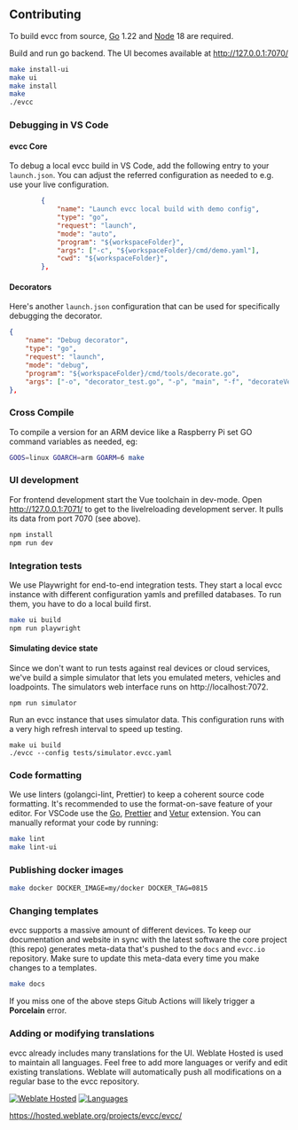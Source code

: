 ## Contributing

To build evcc from source, [Go][1] 1.22 and [Node][2] 18 are required.

Build and run go backend. The UI becomes available at http://127.0.0.1:7070/

```sh
make install-ui
make ui
make install
make
./evcc
```

### Debugging in VS Code

#### evcc Core

To debug a local evcc build in VS Code, add the following entry to your `launch.json`.
You can adjust the referred configuration as needed to e.g. use your live configuration.

```json
        {
            "name": "Launch evcc local build with demo config",
            "type": "go",
            "request": "launch",
            "mode": "auto",
            "program": "${workspaceFolder}",
            "args": ["-c", "${workspaceFolder}/cmd/demo.yaml"],
            "cwd": "${workspaceFolder}",
        },
```

#### Decorators

Here's another `launch.json` configuration that can be used for specifically debugging the decorator.

```json
{
    "name": "Debug decorator",
    "type": "go",
    "request": "launch",
    "mode": "debug",
    "program": "${workspaceFolder}/cmd/tools/decorate.go",
    "args": ["-o", "decorator_test.go", "-p", "main", "-f", "decorateVehicle", "-b", "api.Vehicle", "-t", "api.VehicleChargeController,StartCharge,func() error", "-t", "api.VehicleChargeController,StopCharge,func() error"],
},
```

### Cross Compile

To compile a version for an ARM device like a Raspberry Pi set GO command variables as needed, eg:

```sh
GOOS=linux GOARCH=arm GOARM=6 make
```

### UI development

For frontend development start the Vue toolchain in dev-mode. Open http://127.0.0.1:7071/ to get to the livelreloading development server. It pulls its data from port 7070 (see above).

```sh
npm install
npm run dev
```

### Integration tests

We use Playwright for end-to-end integration tests. They start a local evcc instance with different configuration yamls and prefilled databases. To run them, you have to do a local build first.

```sh
make ui build
npm run playwright
```

#### Simulating device state

Since we don't want to run tests against real devices or cloud services, we've build a simple simulator that lets you emulated meters, vehicles and loadpoints. The simulators web interface runs on http://localhost:7072.

```
npm run simulator
```

Run an evcc instance that uses simulator data. This configuration runs with a very high refresh interval to speed up testing.

```
make ui build
./evcc --config tests/simulator.evcc.yaml
```

### Code formatting

We use linters (golangci-lint, Prettier) to keep a coherent source code formatting. It's recommended to use the format-on-save feature of your editor. For VSCode use the [Go](https://marketplace.visualstudio.com/items?itemName=golang.Go), [Prettier](https://marketplace.visualstudio.com/items?itemName=esbenp.prettier-vscode) and [Vetur](https://marketplace.visualstudio.com/items?itemName=octref.vetur) extension. You can manually reformat your code by running:

```sh
make lint
make lint-ui
```

### Publishing docker images

```sh
make docker DOCKER_IMAGE=my/docker DOCKER_TAG=0815
```

### Changing templates

evcc supports a massive amount of different devices. To keep our documentation and website in sync with the latest software the core project (this repo) generates meta-data that's pushed to the `docs` and `evcc.io` repository. Make sure to update this meta-data every time you make changes to a templates.

```sh
make docs
```

If you miss one of the above steps Gitub Actions will likely trigger a **Porcelain** error.

### Adding or modifying translations

evcc already includes many translations for the UI. Weblate Hosted is used to maintain all languages. Feel free to add more languages or verify and edit existing translations. Weblate will automatically push all modifications on a regular base to the evcc repository.

[![Weblate Hosted](https://hosted.weblate.org/widgets/evcc/-/evcc/287x66-grey.png)](https://hosted.weblate.org/engage/evcc/)
[![Languages](https://hosted.weblate.org/widgets/evcc/-/evcc/multi-auto.svg)](https://hosted.weblate.org/engage/evcc/)

https://hosted.weblate.org/projects/evcc/evcc/

[1]: https://go.dev
[2]: https://nodejs.org/
